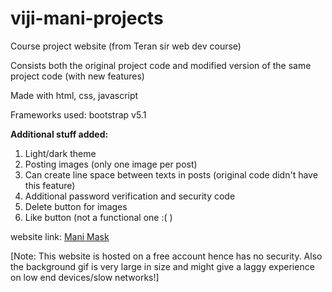 # viji-mani-projects

Course project website (from Teran sir web dev course)

Consists both the original project code and modified version of the same project code (with new features)

Made with html, css, javascript

Frameworks used: bootstrap v5.1

**Additional stuff added:**

1. Light/dark theme
1. Posting images (only one image per post)
1. Can create line space between texts in posts (original code didn't have this feature)
1. Additional password verification and security code
1. Delete button for images
1. Like button (not a functional one :( )

website link: [Mani Mask](http://manimask.atwebpages.com/)

[Note: This website is hosted on a free account hence has no security. Also the background gif is very large in size and might give a laggy experience on low end devices/slow networks!]
